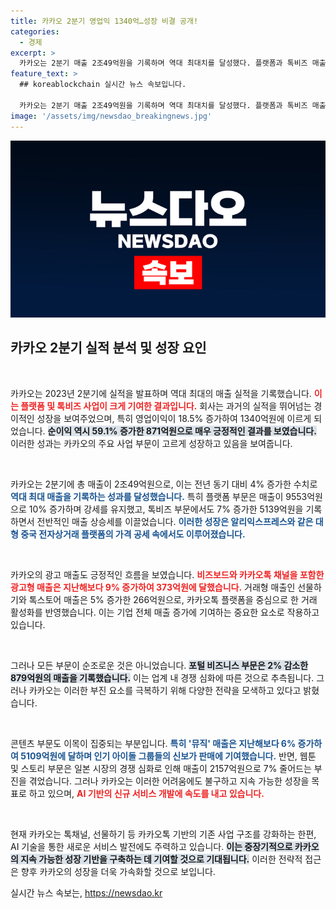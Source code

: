 ```yaml
---
title: 카카오 2분기 영업익 1340억…성장 비결 공개!
categories:
  - 경제
excerpt: >
  카카오는 2분기 매출 2조49억원을 기록하며 역대 최대치를 달성했다. 플랫폼과 톡비즈 매출이 호조를 보인 가운데, AI 신규 서비스 개발로 지속 가능한 성장 기반을 마련하겠다고 밝혔다. 클릭 유도하는 흥미로운 성과에 주목!
feature_text: >
  ## koreablockchain 실시간 뉴스 속보입니다.

  카카오는 2분기 매출 2조49억원을 기록하며 역대 최대치를 달성했다. 플랫폼과 톡비즈 매출이 호조를 보인 가운데, AI 신규 서비스 개발로 지속 가능한 성장 기반을 마련하겠다고 밝혔다. 클릭 유도하는 흥미로운 성과에 주목!
image: '/assets/img/newsdao_breakingnews.jpg'
---
```


<p><img src="/assets/img/newsdao_breakingnews.jpg" alt="koreablockchain 속보" /></p>

<h2 data-ke-size="size26">카카오 2분기 실적 분석 및 성장 요인</h2>

<p data-ke-size="size16">&nbsp;</p>

<p>카카오는 2023년 2분기에 실적을 발표하며 역대 최대의 매출 실적을 기록했습니다. <b><span style="color: #ee2323;">이는 플랫폼 및 톡비즈 사업이 크게 기여한 결과입니다.</span></b> 회사는 과거의 실적을 뛰어넘는 경이적인 성장을 보여주었으며, 특히 영업이익이 18.5% 증가하여 1340억원에 이르게 되었습니다. <b><span style="background-color: #21538527;">순이익 역시 59.1% 증가한 871억원으로 매우 긍정적인 결과를 보였습니다.</span></b> 이러한 성과는 카카오의 주요 사업 부문이 고르게 성장하고 있음을 보여줍니다.</p>

<p data-ke-size="size16">&nbsp;</p>

<p>카카오는 2분기에 총 매출이 2조49억원으로, 이는 전년 동기 대비 4% 증가한 수치로 <b><span style="color: #1a5490;">역대 최대 매출을 기록하는 성과를 달성했습니다.</span></b> 특히 플랫폼 부문은 매출이 9553억원으로 10% 증가하며 강세를 유지했고, 톡비즈 부문에서도 7% 증가한 5139억원을 기록하면서 전반적인 매출 상승세를 이끌었습니다. <b><span style="color: #1a5490;">이러한 성장은 알리익스프레스와 같은 대형 중국 전자상거래 플랫폼의 가격 공세 속에서도 이루어졌습니다.</span></b></p>

<p data-ke-size="size16">&nbsp;</p>

<p>카카오의 광고 매출도 긍정적인 흐름을 보였습니다. <b><span style="color: #ee2323;">비즈보드와 카카오톡 채널을 포함한 광고형 매출은 지난해보다 9% 증가하여 373억원에 달했습니다.</span></b> 거래형 매출인 선물하기와 톡스토어 매출은 5% 증가한 266억원으로, 카카오톡 플랫폼을 중심으로 한 거래 활성화를 반영했습니다. 이는 기업 전체 매출 증가에 기여하는 중요한 요소로 작용하고 있습니다.</p>

<p data-ke-size="size16">&nbsp;</p>

<p>그러나 모든 부문이 순조로운 것은 아니었습니다. <b><span style="background-color: #21538527;">포털 비즈니스 부문은 2% 감소한 879억원의 매출을 기록했습니다.</span></b> 이는 업계 내 경쟁 심화에 따른 것으로 추측됩니다. 그러나 카카오는 이러한 부진 요소를 극복하기 위해 다양한 전략을 모색하고 있다고 밝혔습니다.</p>

<p data-ke-size="size16">&nbsp;</p>

<p>콘텐츠 부문도 이목이 집중되는 부분입니다. <b><span style="color: #1a5490;">특히 '뮤직' 매출은 지난해보다 6% 증가하여 5109억원에 달하며 인기 아이돌 그룹들의 신보가 판매에 기여했습니다.</span></b> 반면, 웹툰 및 스토리 부문은 일본 시장의 경쟁 심화로 인해 매출이 2157억원으로 7% 줄어드는 부진을 겪었습니다. 그러나 카카오는 이러한 어려움에도 불구하고 지속 가능한 성장을 목표로 하고 있으며, <b><span style="color: #ee2323;">AI 기반의 신규 서비스 개발에 속도를 내고 있습니다.</span></b></p>

<p data-ke-size="size16">&nbsp;</p>

<p>현재 카카오는 톡채널, 선물하기 등 카카오톡 기반의 기존 사업 구조를 강화하는 한편, AI 기술을 통한 새로운 서비스 발전에도 주력하고 있습니다. <b><span style="background-color: #21538527;">이는 중장기적으로 카카오의 지속 가능한 성장 기반을 구축하는 데 기여할 것으로 기대됩니다.</span></b> 이러한 전략적 접근은 향후 카카오의 성장을 더욱 가속화할 것으로 보입니다.</p>
실시간 뉴스 속보는, <a href="https://newsdao.kr" rel="dofollow">https://newsdao.kr</a>


